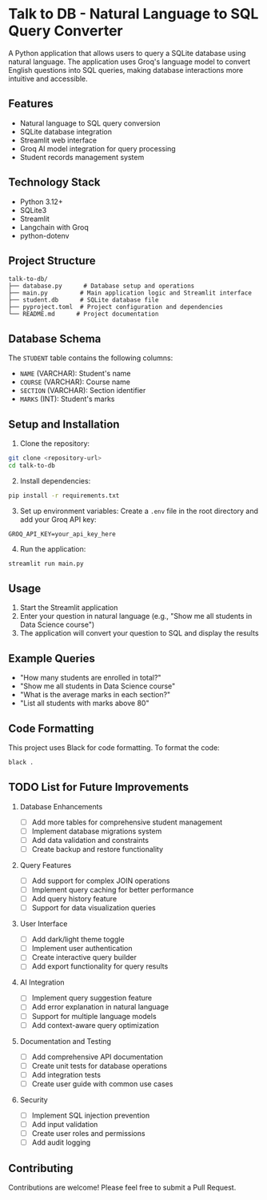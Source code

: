 # Talk to DB - Natural Language to SQL Query Converter

A Python application that allows users to query a SQLite database using natural language. The application uses Groq's language model to convert English questions into SQL queries, making database interactions more intuitive and accessible.

## Features

- Natural language to SQL query conversion
- SQLite database integration
- Streamlit web interface
- Groq AI model integration for query processing
- Student records management system

## Technology Stack

- Python 3.12+
- SQLite3
- Streamlit
- Langchain with Groq
- python-dotenv

## Project Structure

```
talk-to-db/
├── database.py      # Database setup and operations
├── main.py         # Main application logic and Streamlit interface
├── student.db      # SQLite database file
├── pyproject.toml  # Project configuration and dependencies
└── README.md      # Project documentation
```

## Database Schema

The `STUDENT` table contains the following columns:

- `NAME` (VARCHAR): Student's name
- `COURSE` (VARCHAR): Course name
- `SECTION` (VARCHAR): Section identifier
- `MARKS` (INT): Student's marks

## Setup and Installation

1. Clone the repository:

```bash
git clone <repository-url>
cd talk-to-db
```

2. Install dependencies:

```bash
pip install -r requirements.txt
```

3. Set up environment variables:
   Create a `.env` file in the root directory and add your Groq API key:

```
GROQ_API_KEY=your_api_key_here
```

4. Run the application:

```bash
streamlit run main.py
```

## Usage

1. Start the Streamlit application
2. Enter your question in natural language (e.g., "Show me all students in Data Science course")
3. The application will convert your question to SQL and display the results

## Example Queries

- "How many students are enrolled in total?"
- "Show me all students in Data Science course"
- "What is the average marks in each section?"
- "List all students with marks above 80"

## Code Formatting

This project uses Black for code formatting. To format the code:

```bash
black .
```

## TODO List for Future Improvements

1. Database Enhancements

   - [ ] Add more tables for comprehensive student management
   - [ ] Implement database migrations system
   - [ ] Add data validation and constraints
   - [ ] Create backup and restore functionality

2. Query Features

   - [ ] Add support for complex JOIN operations
   - [ ] Implement query caching for better performance
   - [ ] Add query history feature
   - [ ] Support for data visualization queries

3. User Interface

   - [ ] Add dark/light theme toggle
   - [ ] Implement user authentication
   - [ ] Create interactive query builder
   - [ ] Add export functionality for query results

4. AI Integration

   - [ ] Implement query suggestion feature
   - [ ] Add error explanation in natural language
   - [ ] Support for multiple language models
   - [ ] Add context-aware query optimization

5. Documentation and Testing

   - [ ] Add comprehensive API documentation
   - [ ] Create unit tests for database operations
   - [ ] Add integration tests
   - [ ] Create user guide with common use cases

6. Security
   - [ ] Implement SQL injection prevention
   - [ ] Add input validation
   - [ ] Create user roles and permissions
   - [ ] Add audit logging

## Contributing

Contributions are welcome! Please feel free to submit a Pull Request.
